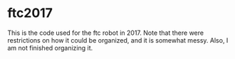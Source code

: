# ftc2017
This is the code used for the ftc robot in 2017. Note that there were restrictions on how it could be organized, and it is somewhat messy. Also, I am not finished organizing it.
